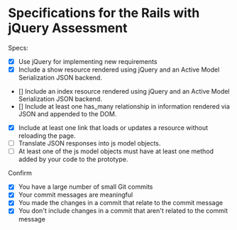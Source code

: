 # Specifications for the Rails with jQuery Assessment

Specs:
- [x] Use jQuery for implementing new requirements
- [x] Include a show resource rendered using jQuery and an Active Model Serialization JSON backend.
- [] Include an index resource rendered using jQuery and an Active Model Serialization JSON backend.
- [] Include at least one has_many relationship in information rendered via JSON and appended to the DOM.
- [x] Include at least one link that loads or updates a resource without reloading the page.
- [ ] Translate JSON responses into js model objects.
- [ ] At least one of the js model objects must have at least one method added by your code to the prototype.

Confirm
- [x] You have a large number of small Git commits
- [x] Your commit messages are meaningful
- [x] You made the changes in a commit that relate to the commit message
- [x] You don't include changes in a commit that aren't related to the commit message